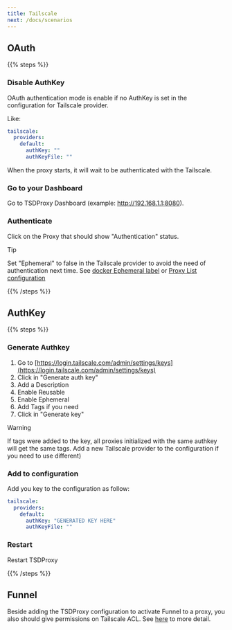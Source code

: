 ```yaml
---
title: Tailscale
next: /docs/scenarios
---
```


## OAuth

{{% steps %}}

### Disable AuthKey

OAuth authentication mode is enable if no AuthKey is set in the configuration
for Tailscale provider.

Like:

```yaml {filename="/config/tsdproxy.yaml"}
tailscale:
  providers:
    default: 
      authKey: ""
      authKeyFile: ""
```

When the proxy starts, it will wait to be authenticated with the Tailscale.

### Go to your Dashboard

Go to TSDProxy Dashboard (example: <http://192.168.1.1:8080>).

### Authenticate

Click on the Proxy that should show "Authentication" status.

>[!TIP]
> Set "Ephemeral" to false in the Tailscale provider to avoid the need of
authentication next time. See [docker Ephemeral label](../../docker/#tsdproxyephemeral)
or [Proxy List configuration](../../list/#proxy-list-file-options)

{{% /steps %}}

## AuthKey

{{% steps %}}

### Generate Authkey

1. Go to [https://login.tailscale.com/admin/settings/keys](https://login.tailscale.com/admin/settings/keys)
2. Click in "Generate auth key"
3. Add a Description
4. Enable Reusable
5. Enable Ephemeral
6. Add Tags if you need
7. Click in "Generate key"

>[!WARNING]
> If tags were added to the key, all proxies initialized with the same authkey
> will get the same tags.
> Add a new Tailscale provider to the configuration if
> you need to use different)

### Add to configuration

Add you key to the configuration as follow:

```yaml {filename="/config/tsdproxy.yaml"}
tailscale:
  providers:
    default: 
      authKey: "GENERATED KEY HERE"
      authKeyFile: ""
```

### Restart

Restart TSDProxy

{{% /steps %}}

## Funnel

Beside adding the TSDProxy configuration to activate Funnel to a proxy, you also
should give permissions on Tailscale ACL. See [here](.././troubleshooting/#funnel-doesnt-work) to more detail.
